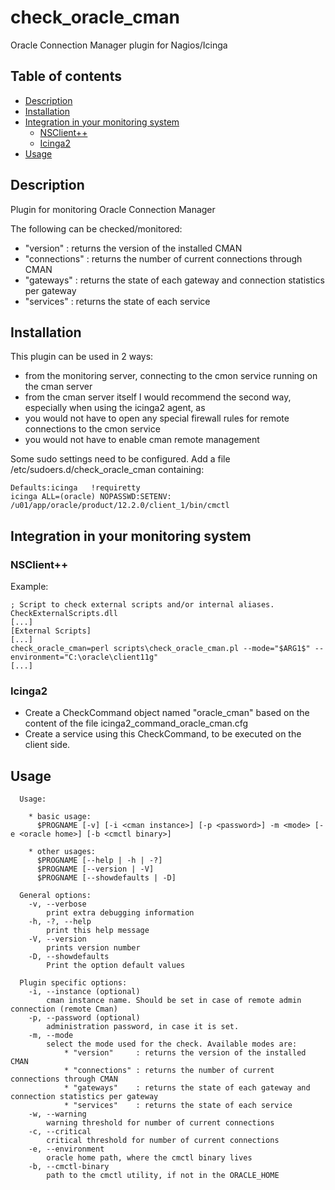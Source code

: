 
# check_oracle_cman
Oracle Connection Manager plugin for Nagios/Icinga

## Table of contents
- [Description](#description)
- [Installation](#installation)
- [Integration in your monitoring system](#integration-in-your-monitoring-system)
  * [NSClient++](#nsclient++)
  * [Icinga2](#icinga2)
- [Usage](#usage)

## Description
Plugin for monitoring Oracle Connection Manager

The following can be checked/monitored:
 * "version"     : returns the version of the installed CMAN
 * "connections" : returns the number of current connections through CMAN
 * "gateways"    : returns the state of each gateway and connection statistics per gateway
 * "services"    : returns the state of each service

## Installation
This plugin can be used in 2 ways:
 * from the monitoring server, connecting to the cmon service running on the cman server
 * from the cman server itself
I would recommend the second way, especially when using the icinga2 agent, as 
 * you would not have to open any special firewall rules for remote connections to the cmon service
 * you would not have to enable cman remote management

Some sudo settings need to be configured. Add a file /etc/sudoers.d/check_oracle_cman containing:
```
Defaults:icinga   !requiretty
icinga ALL=(oracle) NOPASSWD:SETENV: /u01/app/oracle/product/12.2.0/client_1/bin/cmctl
```

## Integration in your monitoring system

### NSClient++
Example:
```
; Script to check external scripts and/or internal aliases.
CheckExternalScripts.dll
[...]
[External Scripts]
[...]
check_oracle_cman=perl scripts\check_oracle_cman.pl --mode="$ARG1$" --environment="C:\oracle\client11g"
[...]
```

### Icinga2
 * Create a CheckCommand object named "oracle_cman" based on the content of the file icinga2_command_oracle_cman.cfg
 * Create a service using this CheckCommand, to be executed on the client side.

## Usage

```
  Usage: 
    
    * basic usage:
      $PROGNAME [-v] [-i <cman instance>] [-p <password>] -m <mode> [-e <oracle home>] [-b <cmctl binary>]
    
    * other usages:
      $PROGNAME [--help | -h | -?]
      $PROGNAME [--version | -V]
      $PROGNAME [--showdefaults | -D]

  General options:
    -v, --verbose
        print extra debugging information
    -h, -?, --help
        print this help message
    -V, --version
        prints version number
    -D, --showdefaults
        Print the option default values

  Plugin specific options:
    -i, --instance (optional)
        cman instance name. Should be set in case of remote admin connection (remote Cman)
    -p, --password (optional)
        administration password, in case it is set. 
    -m, --mode
        select the mode used for the check. Available modes are:
            * "version"     : returns the version of the installed CMAN
            * "connections" : returns the number of current connections through CMAN
            * "gateways"    : returns the state of each gateway and connection statistics per gateway
            * "services"    : returns the state of each service
    -w, --warning
        warning threshold for number of current connections
    -c, --critical
        critical threshold for number of current connections
    -e, --environment
        oracle home path, where the cmctl binary lives
    -b, --cmctl-binary
        path to the cmctl utility, if not in the ORACLE_HOME
```